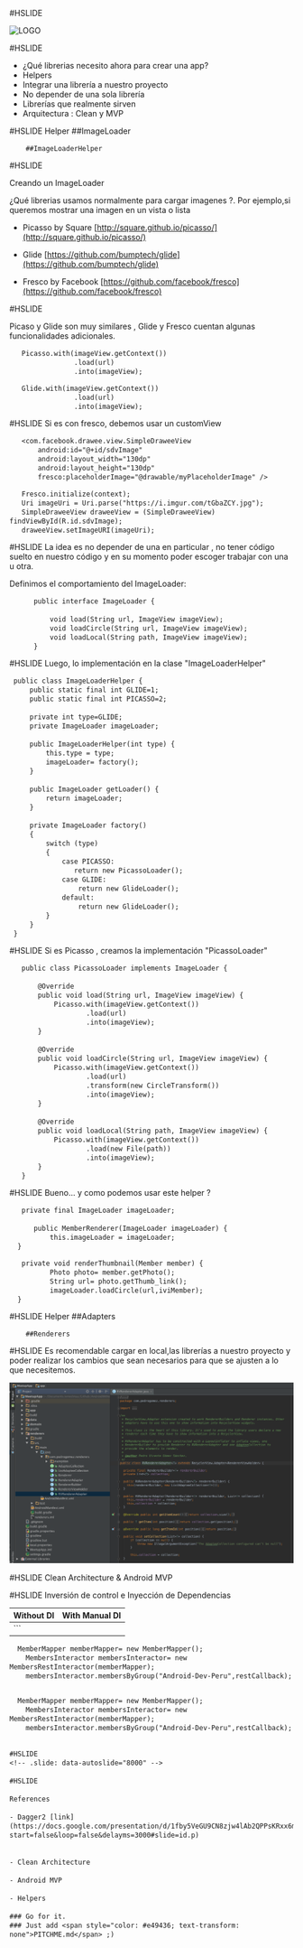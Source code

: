 #HSLIDE
<!-- .slide: data-autoslide="10000" -->

![LOGO](https://d1z75bzl1vljy2.cloudfront.net/img/gp-logo.png)

#HSLIDE

- ¿Qué librerias necesito ahora para crear una app?
- Helpers
- Integrar una librería a nuestro proyecto
- No depender de una sola librería
- Librerías que realmente sirven
- Arquitectura : Clean y MVP

#HSLIDE
 Helper 
        ##ImageLoader
        
        ##ImageLoaderHelper
 
#HSLIDE

 Creando un ImageLoader 

¿Qué librerias usamos normalmente para cargar imagenes ?. Por ejemplo,si queremos mostrar una imagen en un vista o lista 

- Picasso by Square [http://square.github.io/picasso/](http://square.github.io/picasso/)

- Glide [https://github.com/bumptech/glide](https://github.com/bumptech/glide)

- Fresco by Facebook [https://github.com/facebook/fresco](https://github.com/facebook/fresco)

#HSLIDE

Picaso y Glide son muy similares , Glide y Fresco cuentan algunas  funcionalidades adicionales.

```
   Picasso.with(imageView.getContext())
                .load(url)
                .into(imageView);
```

```
   Glide.with(imageView.getContext())
                .load(url)
                .into(imageView);
```

#HSLIDE
Si es con fresco, debemos usar un customView
```
   <com.facebook.drawee.view.SimpleDraweeView
       android:id="@+id/sdvImage"
       android:layout_width="130dp"
       android:layout_height="130dp"
       fresco:placeholderImage="@drawable/myPlaceholderImage" />
```

```
   Fresco.initialize(context);
   Uri imageUri = Uri.parse("https://i.imgur.com/tGbaZCY.jpg");
   SimpleDraweeView draweeView = (SimpleDraweeView) findViewById(R.id.sdvImage);
   draweeView.setImageURI(imageUri);
```

#HSLIDE
La idea es no depender de una en particular , no tener código suelto en nuestro código y en su momento poder escoger trabajar con una u otra.

Definimos el comportamiento del ImageLoader:

```
      public interface ImageLoader {

          void load(String url, ImageView imageView);
          void loadCircle(String url, ImageView imageView);
          void loadLocal(String path, ImageView imageView);
      }
```

#HSLIDE
 Luego, lo implementación en la clase "ImageLoaderHelper"
 
```
 public class ImageLoaderHelper {
     public static final int GLIDE=1;
     public static final int PICASSO=2;

     private int type=GLIDE;
     private ImageLoader imageLoader;

     public ImageLoaderHelper(int type) {
         this.type = type;
         imageLoader= factory();
     }

     public ImageLoader getLoader() {
         return imageLoader;
     }

     private ImageLoader factory()
     {
         switch (type)
         {
             case PICASSO:
                return new PicassoLoader();
             case GLIDE:
                 return new GlideLoader();
             default:
                 return new GlideLoader();
         }
     }
 }
```
#HSLIDE
Si es Picasso , creamos la implementación "PicassoLoader"
```
   public class PicassoLoader implements ImageLoader {

       @Override
       public void load(String url, ImageView imageView) {
           Picasso.with(imageView.getContext())
                   .load(url)
                   .into(imageView);
       }

       @Override
       public void loadCircle(String url, ImageView imageView) {
           Picasso.with(imageView.getContext())
                   .load(url)
                   .transform(new CircleTransform())
                   .into(imageView);
       }

       @Override
       public void loadLocal(String path, ImageView imageView) {
           Picasso.with(imageView.getContext())
                   .load(new File(path))
                   .into(imageView);
       }
   }
```
#HSLIDE
Bueno... y como podemos usar este helper ?
```
   private final ImageLoader imageLoader;

      public MemberRenderer(ImageLoader imageLoader) {
          this.imageLoader = imageLoader;
  }
```

```
   private void renderThumbnail(Member member) {
          Photo photo= member.getPhoto();
          String url= photo.getThumb_link();
          imageLoader.loadCircle(url,iviMember);
  }
```


#HSLIDE
 Helper 
        ##Adapters
        
        ##Renderers 

#HSLIDE
Es recomendable cargar en local,las librerías a nuestro proyecto  y poder realizar los cambios que sean necesarios para que se ajusten a lo que necesitemos.

 ![LOGO](https://raw.githubusercontent.com/emedinaa/android-without-libraries/master/renderers.png)
 
#HSLIDE
Clean Architecture & Android MVP

#HSLIDE
Inversión de control e Inyección de Dependencias

| Without DI | With Manual DI |
| ------------- | ------------- |
| ```
      MemberMapper memberMapper= new MemberMapper();
        MembersInteractor membersInteractor= new MembersRestInteractor(memberMapper);
        membersInteractor.membersByGroup("Android-Dev-Peru",restCallback);
   ```  | 
   ```
      MemberMapper memberMapper= new MemberMapper();
        MembersInteractor membersInteractor= new MembersRestInteractor(memberMapper);
        membersInteractor.membersByGroup("Android-Dev-Peru",restCallback);
   ```  |

#HSLIDE
<!-- .slide: data-autoslide="8000" -->

#HSLIDE

References 

- Dagger2 [link](https://docs.google.com/presentation/d/1fby5VeGU9CN8zjw4lAb2QPPsKRxx6mSwCe9q7ECNSJQ/pub?start=false&loop=false&delayms=3000#slide=id.p)


- Clean Architecture

- Android MVP

- Helpers

### Go for it.
### Just add <span style="color: #e49436; text-transform: none">PITCHME.md</span> ;)
